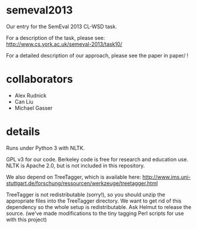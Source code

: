 semeval2013
===========

Our entry for the SemEval 2013 CL-WSD task.

For a description of the task, please see:
http://www.cs.york.ac.uk/semeval-2013/task10/

For a detailed description of our approach, please see the paper in paper/ !

collaborators
=============
  * Alex Rudnick
  * Can Liu
  * Michael Gasser

details
=======
Runs under Python 3 with NLTK.

GPL v3 for our code.
Berkeley code is free for research and education use.
NLTK is Apache 2.0, but is not included in this repository.

We also depend on TreeTagger, which is available here:
http://www.ims.uni-stuttgart.de/forschung/ressourcen/werkzeuge/treetagger.html

TreeTagger is not redistributable (sorry!), so you should unzip the appropriate
files into the TreeTagger directory. We want to get rid of this dependency so
the whole setup is redistributable. Ask Helmut to release the source. (we've
made modifications to the tiny tagging Perl scripts for use with this project)

